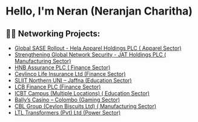 <h1>Hello, I'm Neran (Neranjan Charitha) </h1>

<h2>👨‍💻 Networking Projects:</h2>

- [Global SASE Rollout - Hela Apparel Holdings PLC ( Apparel Sector)](https://github.com/NeranjanCharitha/Global-SASE-Rollout-Hela-Apparel-Holdings-PLC)
- [Strengthening Global Network Security - JAT Holdings PLC ( Manufacturing Sector)](https://github.com/NeranjanCharitha/Strengthening-Global-Network-Security---JAT-Holdings-PLC/blob/main/README.md)
- [HNB Assurance PLC ( Finance Sector)](https://github.com/NeranjanCharitha/Redesign-of-HNB-Assurance-s-Enterprise-Network)
- [Ceylinco Life Insurance Ltd (Finance Sector)](https://github.com/NeranjanCharitha/Redesign-of-Security-and-LAN-Infrastructure-for-Ceylinco-Life-Insurance-Ltd/blob/main/README.md)
- [SLIIT Northern UNI – Jaffna (Education Sector)](https://github.com/NeranjanCharitha/SLIIT-Northern-Uni-Campus-Network/blob/main/README.md)
- [LCB Finance PLC (Finance Sector)](https://github.com/NeranjanCharitha/LCB-Finance-SDWAN-Deployment/blob/main/README.md)
- [ICBT Campus (Multiple Locations) ( Education Sector)](https://github.com/NeranjanCharitha/ICBT-Campus-SDWAN-Deployment/blob/main/README.md)
- [Bally’s Casino – Colombo (Gaming Sector)](https://github.com/NeranjanCharitha/Ballys-Casino-Network-Security/blob/main/README.md)
- [CBL Group (Ceylon Biscuits Ltd) ( Manufacturing Sector)](https://github.com/NeranjanCharitha/CBL-Group-FortiGate-AZURE-Integration-Manage-Firewalls/blob/main/README.md)
- [LTL Transformers (Pvt) Ltd (Power Sector)](https://github.com/NeranjanCharitha/Network-Transformation-SD-WAN-Deployment-LTL-Transformers-Pvt-Ltd-/blob/main/README.md)


<!--
**joshmadakor1/joshmadakor1** is a ✨ _special_ ✨ repository because its `README.md` (this file) appears on your GitHub profile.

Here are some ideas to get you started:

- 🔭 I’m currently working on ...
- 🌱 I’m currently learning ...
- 👯 I’m looking to collaborate on ...
- 🤔 I’m looking for help with ...
- 💬 Ask me about ...
- 📫 How to reach me: ...
- 😄 Pronouns: ...
- ⚡ Fun fact: ...
-->

